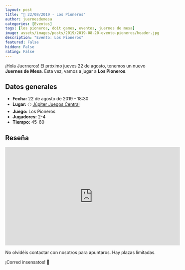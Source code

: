 ```yaml
---
layout: post
title: "📆 22/08/2019 - Los Pioneros"
author: juernesdemesa
categories: [Eventos]
tags: [los pioneros, doit games, eventos, juernes de mesa]
image: assets/images/posts/2019/2019-08-20-evento-pioneros/header.jpg
description: "Evento: Los Pioneros"
featured: False
hidden: False
rating: False
---
```


¡Hola Juerneros! El próximo jueves 22 de agosto, tenemos un nuevo **Juernes de Mesa**. Esta vez, vamos a jugar a **Los Pioneros**.

## Datos generales

- **Fecha:** 22 de agosto de 2019 - 18:30
- **Lugar:** 🌕 [Júpiter Juegos Central](https://www.jupiterjuegos.com/tiendas/)
- **Juego:** Los Pioneros
- **Jugadores:** 2-4
- **Tiempo:** 45-60

## Reseña

<iframe width="560" height="315" src="https://www.youtube.com/embed/hT779mIVSXg" frameborder="0" allow="accelerometer; autoplay; encrypted-media; gyroscope; picture-in-picture" allowfullscreen></iframe>

No olvidéis contactar con nosotros para apuntaros. Hay plazas limitadas.

¡Corred insensatos! 🧙
